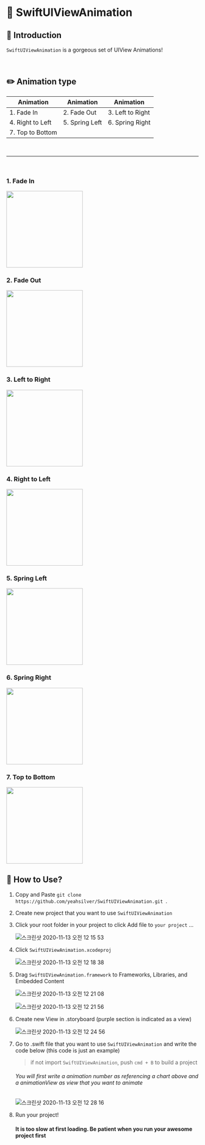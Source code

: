 # 📱 SwiftUIViewAnimation
## 📍 Introduction
` SwiftUIViewAnimation ` is a gorgeous set of UIView Animations!

</br>

## ✏️ Animation type
| Animation | Animation | Animation |
| ------ | ----- | ----- | 
| 1. Fade In | 2. Fade Out | 3. Left to Right | 
| 4. Right to Left | 5. Spring Left | 6. Spring Right |
| 7.  Top to Bottom | 

</br>

------

</br>

### 1. Fade In

<img width="200"  src="https://user-images.githubusercontent.com/39258902/98962240-cd2c3980-2549-11eb-83af-ddd90cd58e60.gif">


### 2. Fade Out

<img width="200"  src="https://user-images.githubusercontent.com/39258902/98962790-55aada00-254a-11eb-8a4e-2e35b644daa9.gif">

### 3. Left to Right

<img width="200"  src="https://user-images.githubusercontent.com/39258902/98962978-8428b500-254a-11eb-8d14-03b1a91c382e.gif">

### 4. Right to Left

<img width="200"  src="https://user-images.githubusercontent.com/39258902/98967149-80e3f800-254f-11eb-86d3-207776ae5a10.gif">

### 5. Spring Left

<img width="200"  src="https://user-images.githubusercontent.com/39258902/98967563-f51e9b80-254f-11eb-8ed1-f930997e2afc.gif">

### 6. Spring Right

<img width="200"  src="https://user-images.githubusercontent.com/39258902/98964445-285f2b80-254c-11eb-9c60-977f9cc7ed5d.gif">

### 7. Top to Bottom
<img width="200"  src="https://user-images.githubusercontent.com/39258902/98965165-0dd98200-254d-11eb-87c1-14733bf7e0a7.gif">



</br>

## 📝 How to Use?
1. Copy and Paste `git clone https://github.com/yeahsilver/SwiftUIViewAnimation.git `.

2. Create new project that you want to use ` SwiftUIViewAnimation ` 


3. Click your root folder in your project to click Add file to ` your project ` ...

    ![스크린샷 2020-11-13 오전 12 15 53](https://user-images.githubusercontent.com/39258902/98958208-660c8600-2545-11eb-9682-4e6130a79084.png)

4. Click  ` SwiftUIViewAnimation.xcodeproj ` 

    ![스크린샷 2020-11-13 오전 12 18 38](https://user-images.githubusercontent.com/39258902/98958594-c8658680-2545-11eb-88ac-0d36ef656a96.png)

5. Drag ` SwiftUIViewAnimation.framework ` to Frameworks, Libraries, and Embedded Content

    ![스크린샷 2020-11-13 오전 12 21 08](https://user-images.githubusercontent.com/39258902/98958923-22664c00-2546-11eb-8780-588e97c46342.png)

    ![스크린샷 2020-11-13 오전 12 21 56](https://user-images.githubusercontent.com/39258902/98959033-3f028400-2546-11eb-9289-e9eae31610e1.png)

6. Create new View in .storyboard (purple section is indicated as a view)

    ![스크린샷 2020-11-13 오전 12 24 56](https://user-images.githubusercontent.com/39258902/98959482-a9b3bf80-2546-11eb-87be-a5b4d5bef7d7.png)


7. Go to .swift file that you want to use ` SwiftUIViewAnimation ` and write the code below (this code is just an example)
    > if not import ` SwiftUIViewAnimation `, push ` cmd + B ` to build a project
   
    ###### You will first write a animation number as referencing a chart above and a animationView as view that you want to animate
    
    
    ![스크린샷 2020-11-13 오전 12 28 16](https://user-images.githubusercontent.com/39258902/98959912-20e95380-2547-11eb-9511-3ffd009b550e.png)
    
    
8. Run your project!
    #### It is too slow at first loading. Be patient when you run your awesome project first 
   
